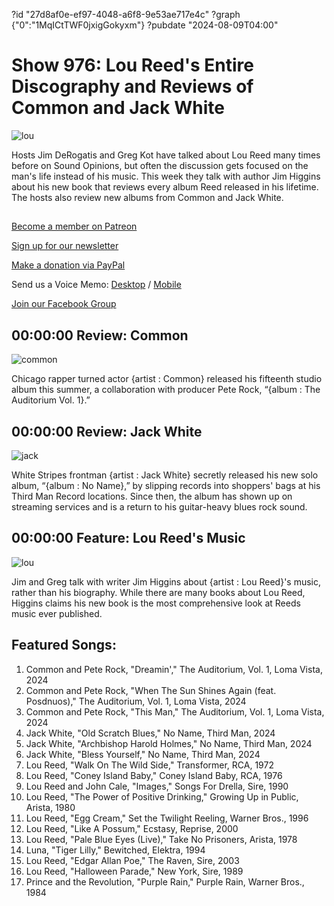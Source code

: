 ?id "27d8af0e-ef97-4048-a6f8-9e53ae717e4c"
?graph {"0":"1MqICtTWF0jxigGokyxm"}
?pubdate "2024-08-09T04:00"
# Show 976: Lou Reed's Entire Discography and Reviews of Common and Jack White

![lou](https://static.soundopinions.org/images/2024/gj9h4clpljffi8yqb56gh3c4ga82.jpeg)

Hosts Jim DeRogatis and Greg Kot have talked about Lou Reed many times before on Sound Opinions, but often the discussion gets focused on the man's life instead of his music. This week they talk with author Jim Higgins about his new book that reviews every album Reed released in his lifetime. The hosts also review new albums from Common and Jack White.



## 

[Become a member on Patreon](https://bit.ly/3slWZvc)

[Sign up for our newsletter](https://bit.ly/3eEvRnG)

[Make a donation via PayPal](https://bit.ly/3dmt9lU)

Send us a Voice Memo: [Desktop](http://bit.ly/2RyD5Ah) / [Mobile](http://sayhi.chat/soundops)

[Join our Facebook Group](https://bit.ly/3sivr9T)



## 00:00:00 Review: Common


![common](https://static.soundopinions.org/images/2024/common.jpeg)

Chicago rapper turned actor {artist : Common} released his fifteenth studio album this summer, a collaboration with producer Pete Rock, “{album : The Auditorium Vol. 1}.”



## 00:00:00 Review: Jack White

![jack](https://static.soundopinions.org/images/2024/jack-white.jpeg)

White Stripes frontman {artist : Jack White} secretly released his new solo album, “{album : No Name},” by slipping records into shoppers' bags at his Third Man Record locations. Since then, the album has shown up on streaming services and is a return to his guitar-heavy blues rock sound.



## 00:00:00 Feature: Lou Reed's Music

![lou](https://static.soundopinions.org/images/2024/gj9h4clpljffi8yqb56gh3c4ga82.jpeg)

Jim and Greg talk with writer Jim Higgins about {artist : Lou Reed}'s music, rather than his biography. While there are many books about Lou Reed, Higgins claims his new book is the most comprehensive look at Reeds music ever published.



## Featured Songs:

1. Common and Pete Rock, "Dreamin'," The Auditorium, Vol. 1, Loma Vista, 2024
2. Common and Pete Rock, "When The Sun Shines Again (feat. Posdnuos)," The Auditorium, Vol. 1, Loma Vista, 2024
3. Common and Pete Rock, "This Man," The Auditorium, Vol. 1, Loma Vista, 2024
4. Jack White, "Old Scratch Blues," No Name, Third Man, 2024
5. Jack White, "Archbishop Harold Holmes," No Name, Third Man, 2024
6. Jack White, "Bless Yourself," No Name, Third Man, 2024
7. Lou Reed, "Walk On The Wild Side," Transformer, RCA, 1972
8. Lou Reed, "Coney Island Baby," Coney Island Baby, RCA, 1976
9. Lou Reed and John Cale, "Images," Songs For Drella, Sire, 1990
10. Lou Reed, "The Power of Positive Drinking," Growing Up in Public, Arista, 1980
11. Lou Reed, "Egg Cream," Set the Twilight Reeling, Warner Bros., 1996
12. Lou Reed, "Like A Possum," Ecstasy, Reprise, 2000
13. Lou Reed, "Pale Blue Eyes (Live)," Take No Prisoners, Arista, 1978
14. Luna, "Tiger Lilly," Bewitched, Elektra, 1994
15. Lou Reed, "Edgar Allan Poe," The Raven, Sire, 2003
16. Lou Reed, "Halloween Parade," New York, Sire, 1989
17. Prince and the Revolution, "Purple Rain," Purple Rain, Warner Bros., 1984